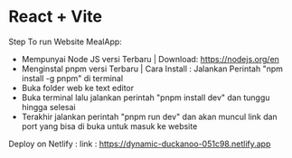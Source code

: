 # React + Vite

Step To run Website MealApp:
 -  Mempunyai Node JS versi Terbaru | Download: https://nodejs.org/en 
 -  Menginstal pnpm versi Terbaru | Cara Install : Jalankan Perintah "npm install -g pnpm" di terminal
 -  Buka folder web ke text editor
 -  Buka terminal lalu jalankan perintah "pnpm install dev" dan tunggu hingga selesai
 -  Terakhir jalankan perintah "pnpm run dev" dan akan muncul link dan port yang bisa di buka untuk masuk ke website 

Deploy on Netlify :
link : https://dynamic-duckanoo-051c98.netlify.app
